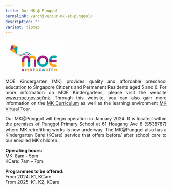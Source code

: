 ```yaml
---
title: Our MK @ Punggol
permalink: /archive/our-mk-at-punggol/
description: ""
variant: tiptap
---
```

<img src="/images/MKLogo.jpeg" style="width:35%">


<p style="text-align:justify">MOE Kindergarten (MK) provides quality and affordable preschool education to Singapore Citizens and Permanent Residents aged 5 and 6. For more information on MOE Kindergartens, please visit the website <a target="_blank" href="https://http://www.moe.gov.sg/mk">www.moe.gov.sg/mk</a>. Through this website, you can also gain more information on the <a target="_blank" href="https://www.moe.gov.sg/preschool/moe-kindergarten/curriculum">MK Curriculum</a> as well as the learning environment <a target="_blank" href="https://www.moe.gov.sg/preschool/moe-kindergarten/mk-virtual-tour">MK Virtual Tour</a>. </p>

<p style="text-align:justify">Our MK@Punggol will begin operation in January 2024. It is located within the premises of Punggol Primary School at 61 Hougang Ave 8 (S538787) where MK retrofitting works is now underway. The MK@Punggol also has a Kindergarten Care (KCare) service that offers before/ after school care to our enrolled MK children.</p>

<p><b>Operating hours:</b><br>
MK: 8am – 5pm<br>   
KCare: 7am – 7pm</p>

<p><b>Programmes to be offered:</b><br>
From 2024: K1, KCare<br>   
From 2025: K1, K2, KCare</p>